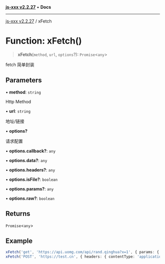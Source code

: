 [**js-xxx v2.2.27**](../README.md) • **Docs**

***

[js-xxx v2.2.27](../README.md) / xFetch

# Function: xFetch()

> **xFetch**(`method`, `url`, `options`?): `Promise`\<`any`\>

fetch 简单封装

## Parameters

• **method**: `string`

Http Method

• **url**: `string`

地址/链接

• **options?**

请求配置

• **options.callback?**: `any`

• **options.data?**: `any`

• **options.headers?**: `any`

• **options.isFile?**: `boolean`

• **options.params?**: `any`

• **options.raw?**: `boolean`

## Returns

`Promise`\<`any`\>

## Example

```ts
xFetch('get', 'https://api.uomg.com/api/rand.qinghua?x=1', { params: { format: 'json', hello: 456 } }).then(data => console.log(data)); /// fetchXPromise
xFetch('POST', 'https://test.cn', { headers: { contentType: 'application/json' }, data: { test: 123 } }).catch(error => console.log(error)); /// fetchXPromise
```
